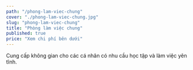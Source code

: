 ```yaml
---
path: "/phong-lam-viec-chung"
cover: "./phong-lam-viec-chung.jpg"
slug: "phong-lam-viec-chung"
title: "Phòng làm việc chung"
published: true
price: "Xem chi phí bên dưới"
---
```

Cung cấp không gian cho các cá nhân có nhu cầu học tập và làm việc yên tĩnh.